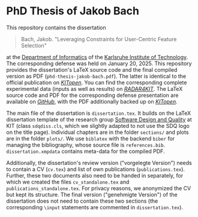 # PhD Thesis of Jakob Bach

This repository contains the dissertation

> Bach, Jakob. "Leveraging Constraints for User-Centric Feature Selection"

at the [Department of Informatics](https://www.informatik.kit.edu/english/index.php) of the [Karlsruhe Institute of Technology](https://www.kit.edu/english/).
The corresponding defense was held on January 20, 2025.
This repository provides the dissertation's LaTeX source code and the final compiled version as PDF (`phd-thesis-jakob-bach.pdf`).
The latter is identical to the official publication on [*KITopen*](https://doi.org/10.5445/IR/1000178649).
You can find the corresponding complete experimental data (inputs as well as results) on [*RADAR4KIT*](https://doi.org/10.35097/4kjyeg0z2bxmr6eh).
The LaTeX source code and PDF for the corresponding defense presentation are available on [*GitHub*](https://github.com/Jakob-Bach/PhD-Defense),
with the PDF additionally backed up on [*KITopen*](https://doi.org/10.5445/IR/1000178247).

The main file of the dissertation is `dissertation.tex`.
It builds on the LaTeX dissertation template of the research group [Software Design and Quality](https://sdq.kastel.kit.edu/) at KIT
(class `sdqdiss.cls`, which we slightly adapted to not use the SDQ logo on the title page).
Individual chapters are in the folder `sections/` and plots are in the folder `plots/`.
We use `biblatex` with the backend `biber` for managing the bibliography, whose source file is `references.bib`.
`dissertation.xmpdata` contains meta-data for the compiled PDF.

Additionally, the dissertation's review version ("vorgelegte Version") needs to contain a CV (`cv.tex`) and list of own publications (`publications.tex`).
Further, these two documents also need to be handed in separately, for which we created the files `cv_standalone.tex` and `publications_standalone.tex`.
For privacy reasons, we anonymized the CV but kept its structure.
The final version ("genehmigte Version") of the dissertation does not need to contain these two sections
(the corresponding `\input` statements are commented in `dissertation.tex`).
